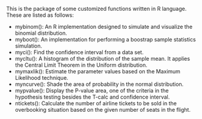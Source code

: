 This is the package of some customized functions written in R language. These are listed as follows:
- mybinom(): An R implementation designed to simulate and visualize the binomial distribution.
- myboot(): An implementation for performing a boostrap sample statistics simulation.
- myci(): Find the confidence interval from a data set.
- mycltu(): A histogram of the distribution of the sample mean. It applies the Central Limit Theorem in the Uniform distribution.
- mymaxlik(): Estimate the parameter values based on the Maximum Likelihood technique.
- myncurve(): Shade the area of probability in the normal distribution.
- mypvalue(): Display the P-value area, one of the criteria in the hypothesis testing besides the T-calc and confidence interval.
- ntickets(): Calculate the number of airline tickets to be sold in the overbooking situation based on the given number of seats in the flight.
